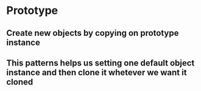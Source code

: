 # Prototype

## Create new objects by copying  on prototype instance

## This patterns helps us setting one default object instance and then clone it whetever we want it cloned